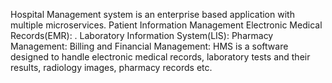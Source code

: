 Hospital Management system is an enterprise based application with multiple microservices.
Patient Information Management
Electronic Medical Records(EMR): .
Laboratory Information System(LIS): 
Pharmacy Management: 
Billing and Financial Management: 
HMS is a software designed to handle electronic medical records, laboratory tests and their results, radiology images, pharmacy records etc.
